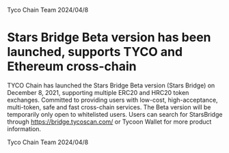 Tyco Chain Team
2024/04/8

# Stars Bridge Beta version has been launched, supports TYCO and Ethereum cross-chain
TYCO Chain has launched the Stars Bridge Beta version (Stars Bridge) on December 8, 2021, supporting multiple ERC20 and HRC20 token exchanges. Committed to providing users with low-cost, high-acceptance, multi-token, safe and fast cross-chain services.
The Beta version will be temporarily only open to whitelisted users. Users can search for StarsBridge through https://bridge.tycoscan.com/ or Tycoon Wallet for more product information.

Tyco Chain Team
2024/04/8
